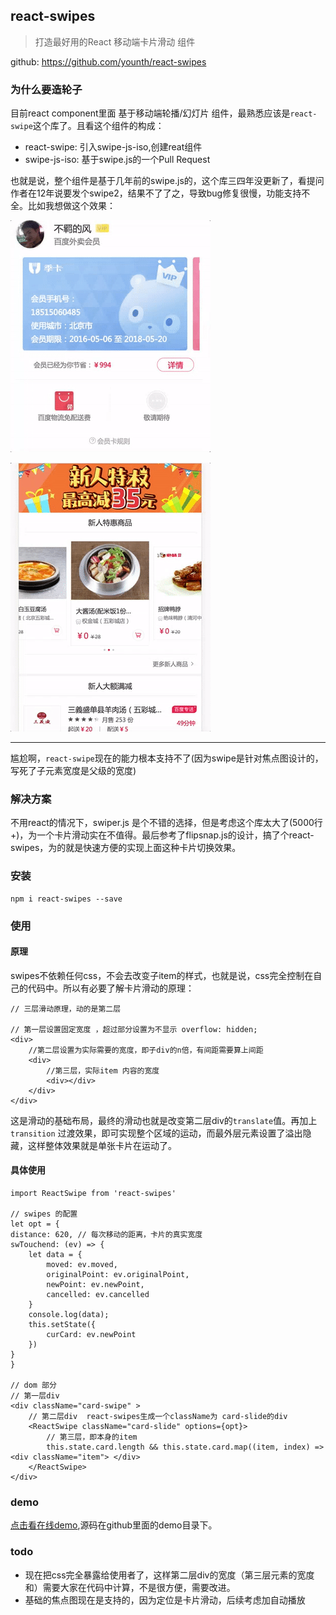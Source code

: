 ## react-swipes 

> 打造最好用的React 移动端卡片滑动 组件

github: https://github.com/younth/react-swipes

### 为什么要造轮子

目前react component里面 基于移动端轮播/幻灯片 组件，最熟悉应该是`react-swipe`这个库了。且看这个组件的构成：

- react-swipe: 引入swipe-js-iso,创建reat组件
- swipe-js-iso: 基于swipe.js的一个Pull Request


也就是说，整个组件是基于几年前的swipe.js的，这个库三四年没更新了，看提问作者在12年说要发个swipe2，结果不了了之，导致bug修复很慢，功能支持不全。比如我想做这个效果：

![vip](./static/vip.gif)

![newuser](./static/newuser.gif)


---

尴尬啊，`react-swipe`现在的能力根本支持不了(因为swipe是针对焦点图设计的，写死了子元素宽度是父级的宽度)


### 解决方案

不用react的情况下，swiper.js 是个不错的选择，但是考虑这个库太大了(5000行+)，为一个卡片滑动实在不值得。最后参考了flipsnap.js的设计，搞了个react-swipes，为的就是快速方便的实现上面这种卡片切换效果。


### 安装

    npm i react-swipes --save

### 使用

#### 原理

swipes不依赖任何css，不会去改变子item的样式，也就是说，css完全控制在自己的代码中。所以有必要了解卡片滑动的原理：


```
// 三层滑动原理，动的是第二层

// 第一层设置固定宽度 ，超过部分设置为不显示 overflow: hidden;  
<div>  
    //第二层设置为实际需要的宽度，即子div的n倍，有间距需要算上间距
    <div>  
        //第三层，实际item 内容的宽度     
        <div></div>  
    </div>  
</div>
```

这是滑动的基础布局，最终的滑动也就是改变第二层div的`translate`值。再加上`transition` 过渡效果，即可实现整个区域的运动，而最外层元素设置了溢出隐藏，这样整体效果就是单张卡片在运动了。

#### 具体使用

    import ReactSwipe from 'react-swipes'
    
    // swipes 的配置
    let opt = {
    distance: 620, // 每次移动的距离，卡片的真实宽度
    swTouchend: (ev) => {
        let data = {
            moved: ev.moved,
            originalPoint: ev.originalPoint,
            newPoint: ev.newPoint,
            cancelled: ev.cancelled
        }
        console.log(data);
        this.setState({
            curCard: ev.newPoint
        })
    }
    }
    
    // dom 部分
    // 第一层div
    <div className="card-swipe" >
        // 第二层div  react-swipes生成一个className为 card-slide的div
        <ReactSwipe className="card-slide" options={opt}>
            // 第三层，即本身的item
            this.state.card.length && this.state.card.map((item, index) => <div className="item"> </div>
        </ReactSwipe>
    </div>

### demo
    
[点击看在线demo](http://younth.coding.me/demo/swipes/),源码在github里面的demo目录下。

### todo

- 现在把css完全暴露给使用者了，这样第二层div的宽度（第三层元素的宽度和）需要大家在代码中计算，不是很方便，需要改进。
- 基础的焦点图现在是支持的，因为定位是卡片滑动，后续考虑加自动播放